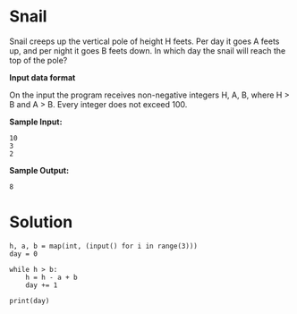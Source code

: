 # Snail

Snail creeps up the vertical pole of height H feets. Per day it goes A feets up, and per night it goes B feets down. In
which day the snail will reach the top of the pole?

**Input data format**

On the input the program receives non-negative integers H, A, B, where H > B and A > B. Every integer does not exceed
100.

**Sample Input:**

```
10
3
2
```

**Sample Output:**

```
8
```

# Solution

```
h, a, b = map(int, (input() for i in range(3)))
day = 0

while h > b:
    h = h - a + b
    day += 1

print(day)
```